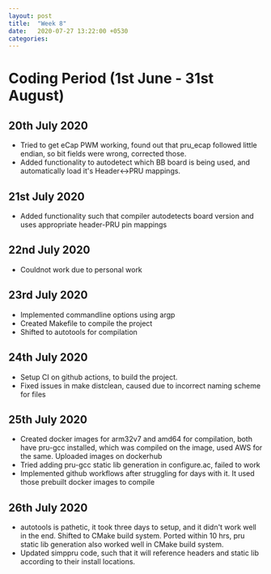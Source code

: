 ```yaml
---
layout: post
title:  "Week 8"
date:   2020-07-27 13:22:00 +0530
categories:
---
```


# Coding Period (1st June - 31st August)

## 20th July 2020

* Tried to get eCap PWM working, found out that pru_ecap followed little endian, so bit fields were wrong, corrected those.
* Added functionality to autodetect which BB board is being used, and automatically load it's Header<->PRU mappings.

## 21st July 2020

* Added functionality such that compiler autodetects board version and uses appropriate header-PRU pin mappings

## 22nd July 2020

* Couldnot work due to personal work

## 23rd July 2020

* Implemented commandline options using argp
* Created Makefile to compile the project
* Shifted to autotools for compilation

## 24th July 2020

* Setup CI on github actions, to build the project. 
* Fixed issues in make distclean, caused due to incorrect naming scheme for files

## 25th July 2020

* Created docker images for arm32v7 and amd64 for compilation, both have pru-gcc installed, which was compiled on the image, used AWS for the same. Uploaded images on dockerhub
* Tried adding pru-gcc static lib generation in configure.ac, failed to work
* Implemented github workflows after struggling for days with it. It used those prebuilt docker images to compile

## 26th July 2020

* autotools is pathetic, it took three days to setup, and it didn't work well in the end. Shifted to CMake build system. Ported within 10 hrs, pru static lib generation also worked well in CMake build system.
* Updated simppru code, such that it will reference headers and static lib according to their install locations.

